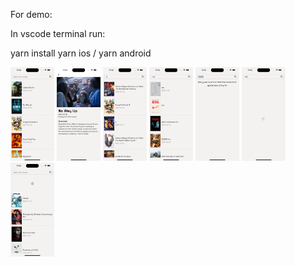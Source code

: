 For demo:

In vscode terminal run:

yarn install
yarn ios / yarn android

<img src="demo/demo1.png" width="70" height="150">
<img src="demo/demo2.png" width="70" height="150">
<img src="demo/demo3.png" width="70" height="150">
<img src="demo/demo4.png" width="70" height="150">
<img src="demo/demo5.png" width="70" height="150">
<img src="demo/demo6.png" width="70" height="150">
<img src="demo/demo7.png" width="70" height="150">
